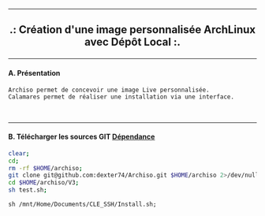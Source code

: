 ----------------------------------------------------------------------------------------------------------------------------------------------------------
<h2><b><p align='center'> .: Création d'une image personnalisée ArchLinux avec Dépôt Local :.</b></h2>

----------------------------------------------------------------------------------------------------------------------------------------------------------
#### A. Présentation
```
Archiso permet de concevoir une image Live personnalisée.
Calamares permet de réaliser une installation via une interface.
```

<br />

----------------------------------------------------------------------------------------------------------------------------------------------------------
#### B. Télécharger les sources GIT [Dépendance](https://github.com/dexter74/Archiso/blob/main/V3/XX.Dependance.MD)
```bash
clear;
cd;
rm -rf $HOME/archiso;
git clone git@github.com:dexter74/Archiso.git $HOME/archiso 2>/dev/null;
cd $HOME/archiso/V3;
sh test.sh;
```

```
sh /mnt/Home/Documents/CLE_SSH/Install.sh;
```
